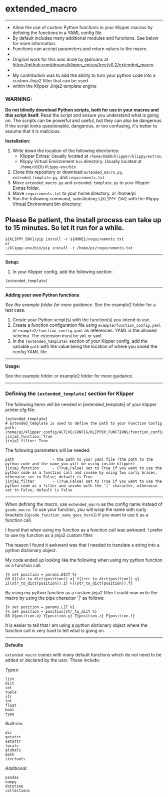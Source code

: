 # extended_macro
---
* Allow the use of custom Python functions in your Klipper macros by defining the functions in a YAML config file
* By default includes many additional modules and functions. See below for more information.
* Functions can accept parameters and return values to the macro.
*
* Original work for this was done by @droans at https://github.com/droans/klipper_extras/tree/v0.2/extended_macro
*
* My contribution was to add the ability to turn your python code into a custom Jinja2 filter that can be used
* within the Klipper Jinja2 template engine

### WARNING:

**Do not blindly download Python scripts, both for use in your macros and this script itself.** Read the script and ensure you understand what is going on. The scripts can be powerful and useful, but they can also be dangerous. If the script looks questionable, dangerous, or too confusing, it's better to assume that it is malicious.

**Installation:**
1. Write down the location of the following directories:
    * Klipper Extras: Usually located at `/home/USER/klipper/klippy/extras`.
    * Klippy Virtual Environment `bin` directory: Usually located at `/home/USER/klippy-env/bin`
2. Clone this repository or download `extended_macro.py`, `extended_template.py`, and `requirements.txt`
3. Move `extended_macro.py` and `extended_template.py` to your Klipper Extras folder.
4. Move `requirements.txt` to your home directory. or /home/pi
5. Run the following command, substituting `${KLIPPY_ENV}` with the Klippy Virtual Environment bin directory:

## Please Be patient, the install process can take up to 15 minutes.  So let it run for a while.

```
${KLIPPY_ENV}/pip install -r ${HOME}/requirements.txt
or
~/klippy-env/bin/pip install -r /home/pi/requirements.txt
```

---
**Setup:**

1. In your Klipper config, add the following section:
```
[extended_template]
```

---
**Adding your own Python functions**

*See the example folder for more guidance.* See the example2 folder for a test case.

1. Create your Python script(s) with the function(s) you intend to use.
2. Create a function configuration file using `example/function_config.yaml` or `example2/function_config.yaml` as references. YAML is the allowed schema. The extension must be `yml` or `yaml`
3. In the `[extended_template]` section of your Kipper config, add the variable `path` with the value being the location of where you saved the config YAML file.

---
**Usage:**

See the example folder or example2 folder for more guidance.

---

### Defining the ``[extended_template]`` section for Klipper

The following items will be needed in [extended_template] of your klipper printer.cfg file:

```
[extended_template]
# Extended_template is used to define the path to your Function Config
path: /home/pi/klipper_config/ACTIVE/CONFIG/KLIPPER_FUNCTIONS/function_config.yaml
jinja2_function: True
jinja2_filter: True

```

The following parameters will be needed:

```
path                 - the path to your yaml file (the path to the python code and the name you will be using inside klipper)
jinja2_function      - (True,False) set to True if you want to use the python code as a function call and invoke by using two curly braces, otherwise set to False; default is True
jinja2_filter        - (True,False) set to True if you want to use the python code as a filter and invoke with the '|' character, otherwise set to False; default is False
```
---

When defining the macro, use `extended_macro` as the config name instead of `gcode_macro`. To use your function, you will wrap the name with curly brackets (`{gcode_function_name_goes_here}`) if you want to use it as a function call.

I found that when using my function as a function call was awkward.  I prefer to use my function as a jinja2 custom filter.

The reason I found it awkward was that I needed to translate a string into a python dictionary object.

My code ended up looking like the following when using my python function as a function call:

```
{% set position = params.DICT %}
G0 X{(str_to_dict(position)).x} Y{(str_to_dict(position)).y} Z{(str_to_dict(position)).z} F{(str_to_dict(position)).f}
```

By using my python function as a custom jinja2 filter I could now write the macro by using the pipe character '|' as follows:

```
{% set position = params.LIT %}
{% set position = position|str_to_dict %}
G0 X{position.x} Y{position.y} Z{position.z} F{position.f}
```

It is easier to tell that I am using a python dictionary object where the function call is very hard to tell what is going on.

---
**Defaults**

`extended_macro` comes with many default functions which do not need to be added or declared by the user. These include:

*Types:*
```
list
dict
set
tuple
str
int
float
bool
type
```

*Built-ins:*
```
dir
getattr
setattr
locals
globals
math
itertools
```

*Additional:*
```
pandas
numpy
datetime
collections
```